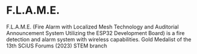 # F.L.A.M.E.
F.L.A.M.E. (Fire Alarm with Localized Mesh Technology and Auditorial Announcement System Utilizing the ESP32 Development Board) is a fire detection and alarm system with wireless capabilities.
Gold Medalist of the 13th SCiUS Forums (2023) STEM branch
